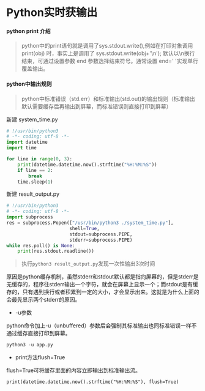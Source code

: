 # Python实时获输出

#### python print 介绍

>python中的print语句就是调用了sys.stdout.write(),例如在打印对象调用print(obj) 时，事实上是调用了 sys.stdout.write(obj+'\n');
默认以\n换行结束，可通过设置参数 end 参数选择结束符号。通常设置 end=' '实现单行覆盖输出。

#### python中输出规则
>python中标准错误（std.err）和标准输出(std.out)的输出规则（标准输出默认需要缓存后再输出到屏幕，而标准错误则直接打印到屏幕）

新建 system_time.py

```python
# !/usr/bin/python3
# -*- coding: utf-8 -*-
import datetime
import time

for line in range(0, 3):
    print(datetime.datetime.now().strftime("%H:%M:%S"))
    if line == 2:
        break
    time.sleep(1)

```
新建 result_output.py
```python
# !/usr/bin/python3
# -*- coding: utf-8 -*-
import subprocess
res = subprocess.Popen(["/usr/bin/python3 ./system_time.py"],
                       shell=True,
                       stdout=subprocess.PIPE,
                       stderr=subprocess.PIPE)
while res.poll() is None:
    print(res.stdout.readline())
```


>执行`python3 result_output.py`发现一次性输出3次时间


原因是python缓存机制，虽然stderr和stdout默认都是指向屏幕的，但是stderr是无缓存的，程序往stderr输出一个字符，就会在屏幕上显示一个；而stdout是有缓存的，只有遇到换行或者积累到一定的大小，才会显示出来。这就是为什么上面的会最先显示两个stderr的原因。

- -u参数

python命令加上-u（unbuffered）参数后会强制其标准输出也同标准错误一样不通过缓存直接打印到屏幕。
```python
python3 -u app.py
```

- print方法flush=True

flush=True可将缓存里面的内容立即输出到标准输出流。

```
print(datetime.datetime.now().strftime("%H:%M:%S"), flush=True)
```



